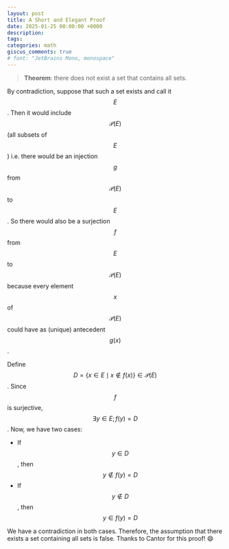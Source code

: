 ```yaml
---
layout: post
title: A Short and Elegant Proof
date: 2025-01-25 00:00:00 +0000
description:
tags:
categories: math
giscus_comments: true
# font: "JetBrains Mono, monospace"
---
```



> **Theorem**: there does not exist a set that contains all sets.

By contradiction, suppose that such a set exists and call it $$E$$. Then it would include $$\mathcal{P}(E)$$ (all subsets of $$E$$) i.e. there would be an injection $$g$$ from $$\mathcal{P}(E)$$ to $$E$$. So there would also be a surjection $$f$$ from $$E$$ to $$\mathcal{P}(E)$$ because every element $$x$$ of $$\mathcal{P}(E)$$ could have as (unique) antecedent $$g(x)$$.

Define $$D = \{x \in E \mid x \notin f(x)\} \in \mathcal{P}(E)$$. Since $$f$$ is surjective, $$\exists y \in E; f(y) = D$$. Now, we have two cases:
- If $$y \in D$$, then $$y \notin f(y) = D$$
- If $$y \notin D$$, then $$y \in f(y) = D$$

We have a contradiction in both cases. Therefore, the assumption that there exists a set containing all sets is false.
Thanks to Cantor for this proof! :smile: